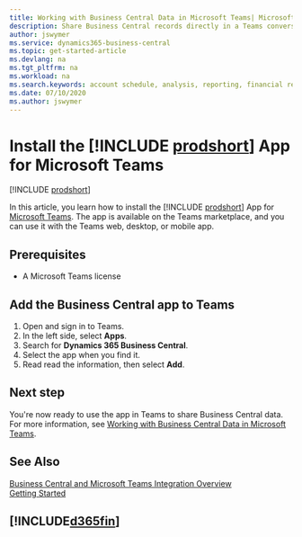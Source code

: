```yaml
---
title: Working with Business Central Data in Microsoft Teams| Microsoft Docs
description: Share Business Central records directly in a Teams conversation.
author: jswymer
ms.service: dynamics365-business-central
ms.topic: get-started-article
ms.devlang: na
ms.tgt_pltfrm: na
ms.workload: na
ms.search.keywords: account schedule, analysis, reporting, financial report, business intelligence, KPI
ms.date: 07/10/2020
ms.author: jswymer
---
```


# Install the [!INCLUDE [prodshort](includes/prodshort.md)] App for Microsoft Teams

[!INCLUDE [prodshort](includes/2020rw_online_only.md)]

In this article, you learn how to install the [!INCLUDE [prodshort](includes/prodshort.md)] App for [Microsoft Teams](https://www.microsoft.com/en-us/microsoft-365/microsoft-teams). The app is available on the Teams marketplace, and you can use it with the Teams web, desktop, or mobile app.

## Prerequisites

- A Microsoft Teams license

## Add the Business Central app to Teams

1. Open and sign in to Teams.
2. In the left side, select **Apps**.
3. Search for **Dynamics 365 Business Central**.
4. Select the app when you find it.
5. Read read the information, then select **Add**.

## Next step

You're now ready to use the app in Teams to share Business Central data. For more information, see [Working with Business Central Data in Microsoft Teams](across-working-with-teams.md).

## See Also

[Business Central and Microsoft Teams Integration Overview](across-teams-overview.md)  
[Getting Started](product-get-started.md)  

## [!INCLUDE[d365fin](includes/free_trial_md.md)]  
